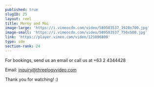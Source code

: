 ```yaml
---
published: true
slugID: 25
layout: reel
title: Morny and Mai
image-large: 'https://i.vimeocdn.com/video/589503537_1920x700.jpg'
image-small: 'https://i.vimeocdn.com/video/589503537_750x500.jpg'
link: 'https://player.vimeo.com/video/121096809'
type: sde
section-rank: 24
---
```

For bookings, send us an email or call us at +63 2 4344428

Email: inquiry@threelogyvideo.com

Thank you for watching! :)